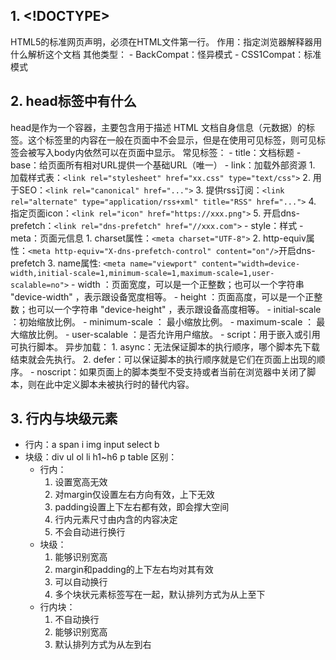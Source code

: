 ## 1. <!DOCTYPE>
HTML5的标准网页声明，必须在HTML文件第一行。
作用：指定浏览器解释器用什么解析这个文档
其他类型：
    - BackCompat：怪异模式
    - CSS1Compat：标准模式

## 2. head标签中有什么
head是作为一个容器，主要包含用于描述 HTML 文档自身信息（元数据）的标签。这个标签里的内容在一般在页面中不会显示，但是在使用可见标签，则可见标签会被写入body内依然可以在页面中显示。
常见标签：
    - title：文档标题
    - base：给页面所有相对URL提供一个基础URL（唯一）
    - link：加载外部资源
        1. 加载样式表：`<link rel="stylesheet" href="xx.css" type="text/css">`
        2. 用于SEO：`<link rel="canonical" href="...">`
        3. 提供rss订阅：`<link rel="alternate" type="application/rss+xml" title="RSS" href="...">`
        4. 指定页面icon：`<link rel="icon" href="https://xxx.png">`
        5. 开启dns-prefetch：`<link rel="dns-prefetch" href="//xxx.com">`
    - style：样式
    - meta：页面元信息
        1. charset属性：`<meta charset="UTF-8">`
        2. http-equiv属性：`<meta http-equiv="X-dns-prefetch-control" content="on"/>`开启dns-prefetch
        3. name属性: `<meta name="viewport" content="width=device-width,initial-scale=1,minimum-scale=1,maximum-scale=1,user-scalable=no">`
            - width ：页面宽度，可以是一个正整数；也可以一个字符串 "device-width" ，表示跟设备宽度相等。
            - height ：页面高度，可以是一个正整数；也可以一个字符串 "device-height" ，表示跟设备高度相等。
            - initial-scale ：初始缩放比例。
            - minimum-scale ： 最小缩放比例。
            - maximum-scale ： 最大缩放比例。
            - user-scalable ：是否允许用户缩放。
    - script：用于嵌入或引用可执行脚本。
        异步加载：
        1. async：无法保证脚本的执行顺序，哪个脚本先下载结束就会先执行。
        2. defer：可以保证脚本的执行顺序就是它们在页面上出现的顺序。
    - noscript：如果页面上的脚本类型不受支持或者当前在浏览器中关闭了脚本，则在此中定义脚本未被执行时的替代内容。

## 3. 行内与块级元素
- 行内：a span i img input select b
- 块级：div ul ol li h1~h6 p table
区别：
    - 行内：
        1. 设置宽高无效
        2. 对margin仅设置左右方向有效，上下无效
        3. padding设置上下左右都有效，即会撑大空间
        4. 行内元素尺寸由内含的内容决定
        5. 不会自动进行换行
    - 块级：
        1. 能够识别宽高
        2. margin和padding的上下左右均对其有效
        3. 可以自动换行
        4. 多个块状元素标签写在一起，默认排列方式为从上至下
    - 行内块：
        1. 不自动换行
        2. 能够识别宽高
        3. 默认排列方式为从左到右